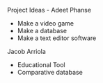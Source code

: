 Project Ideas -
Adeet Phanse 
* Make a video game
* Make a database
* Make a text editor software

Jacob Arriola
* Educational Tool
* Comparative database